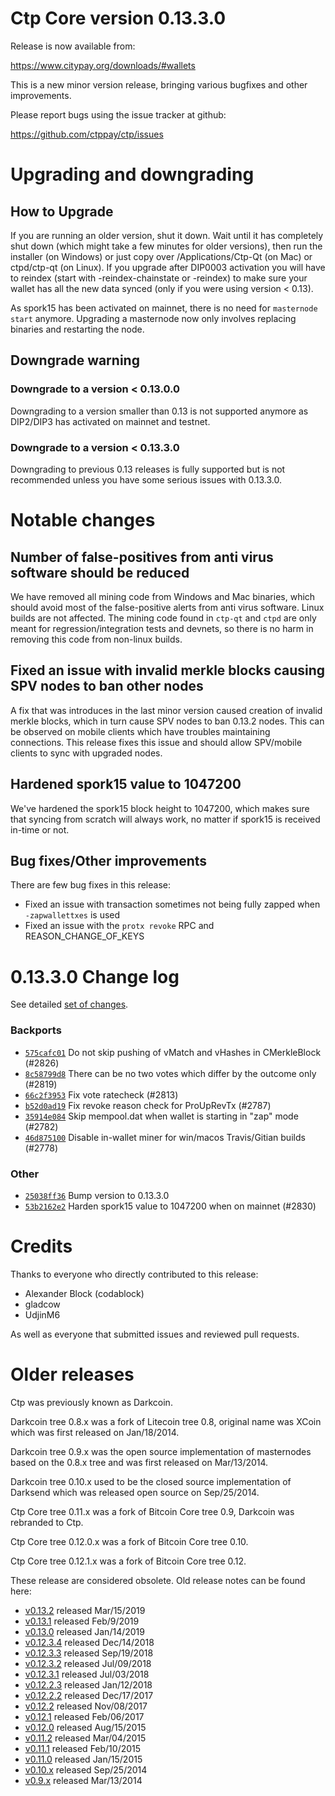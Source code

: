 Ctp Core version 0.13.3.0
==========================

Release is now available from:

  <https://www.citypay.org/downloads/#wallets>

This is a new minor version release, bringing various bugfixes and other improvements.

Please report bugs using the issue tracker at github:

  <https://github.com/ctppay/ctp/issues>


Upgrading and downgrading
=========================

How to Upgrade
--------------

If you are running an older version, shut it down. Wait until it has completely
shut down (which might take a few minutes for older versions), then run the
installer (on Windows) or just copy over /Applications/Ctp-Qt (on Mac) or
ctpd/ctp-qt (on Linux). If you upgrade after DIP0003 activation you will
have to reindex (start with -reindex-chainstate or -reindex) to make sure
your wallet has all the new data synced (only if you were using version < 0.13).

As spork15 has been activated on mainnet, there is no need for `masternode start`
anymore. Upgrading a masternode now only involves replacing binaries and restarting
the node.

Downgrade warning
-----------------

### Downgrade to a version < 0.13.0.0

Downgrading to a version smaller than 0.13 is not supported anymore as DIP2/DIP3 has activated
on mainnet and testnet.

### Downgrade to a version < 0.13.3.0

Downgrading to previous 0.13 releases is fully supported but is not recommended unless you have some serious issues with 0.13.3.0.

Notable changes
===============

Number of false-positives from anti virus software should be reduced
--------------------------------------------------------------------
We have removed all mining code from Windows and Mac binaries, which should avoid most of the false-positive alerts
from anti virus software. Linux builds are not affected. The mining code found in `ctp-qt` and `ctpd` are only meant
for regression/integration tests and devnets, so there is no harm in removing this code from non-linux builds.

Fixed an issue with invalid merkle blocks causing SPV nodes to ban other nodes
------------------------------------------------------------------------------
A fix that was introduces in the last minor version caused creation of invalid merkle blocks, which in turn cause SPV
nodes to ban 0.13.2 nodes. This can be observed on mobile clients which have troubles maintaining connections. This
release fixes this issue and should allow SPV/mobile clients to sync with upgraded nodes.

Hardened spork15 value to 1047200
---------------------------------
We've hardened the spork15 block height to 1047200, which makes sure that syncing from scratch will always work, no
matter if spork15 is received in-time or not.

Bug fixes/Other improvements
----------------------------
There are few bug fixes in this release:
- Fixed an issue with transaction sometimes not being fully zapped when `-zapwallettxes` is used
- Fixed an issue with the `protx revoke` RPC and REASON_CHANGE_OF_KEYS

 0.13.3.0 Change log
===================

See detailed [set of changes](https://github.com/ctppay/ctp/compare/v0.13.2.0...ctppay:v0.13.3.0).

### Backports

- [`575cafc01`](https://github.com/ctppay/ctp/commit/575cafc01) Do not skip pushing of vMatch and vHashes in CMerkleBlock (#2826)
- [`8c58799d8`](https://github.com/ctppay/ctp/commit/8c58799d8) There can be no two votes which differ by the outcome only (#2819)
- [`66c2f3953`](https://github.com/ctppay/ctp/commit/66c2f3953) Fix vote ratecheck (#2813)
- [`b52d0ad19`](https://github.com/ctppay/ctp/commit/b52d0ad19) Fix revoke reason check for ProUpRevTx (#2787)
- [`35914e084`](https://github.com/ctppay/ctp/commit/35914e084) Skip mempool.dat when wallet is starting in "zap" mode (#2782)
- [`46d875100`](https://github.com/ctppay/ctp/commit/46d875100) Disable in-wallet miner for win/macos Travis/Gitian builds (#2778)

### Other

- [`25038ff36`](https://github.com/ctppay/ctp/commit/25038ff36) Bump version to 0.13.3.0
- [`53b2162e2`](https://github.com/ctppay/ctp/commit/53b2162e2) Harden spork15 value to 1047200 when on mainnet (#2830)

Credits
=======

Thanks to everyone who directly contributed to this release:

- Alexander Block (codablock)
- gladcow
- UdjinM6

As well as everyone that submitted issues and reviewed pull requests.

Older releases
==============

Ctp was previously known as Darkcoin.

Darkcoin tree 0.8.x was a fork of Litecoin tree 0.8, original name was XCoin
which was first released on Jan/18/2014.

Darkcoin tree 0.9.x was the open source implementation of masternodes based on
the 0.8.x tree and was first released on Mar/13/2014.

Darkcoin tree 0.10.x used to be the closed source implementation of Darksend
which was released open source on Sep/25/2014.

Ctp Core tree 0.11.x was a fork of Bitcoin Core tree 0.9,
Darkcoin was rebranded to Ctp.

Ctp Core tree 0.12.0.x was a fork of Bitcoin Core tree 0.10.

Ctp Core tree 0.12.1.x was a fork of Bitcoin Core tree 0.12.

These release are considered obsolete. Old release notes can be found here:

- [v0.13.2](https://github.com/ctppay/ctp/blob/master/doc/release-notes/ctp/release-notes-0.13.2.md) released Mar/15/2019
- [v0.13.1](https://github.com/ctppay/ctp/blob/master/doc/release-notes/ctp/release-notes-0.13.1.md) released Feb/9/2019
- [v0.13.0](https://github.com/ctppay/ctp/blob/master/doc/release-notes/ctp/release-notes-0.13.0.md) released Jan/14/2019
- [v0.12.3.4](https://github.com/ctppay/ctp/blob/master/doc/release-notes/ctp/release-notes-0.12.3.4.md) released Dec/14/2018
- [v0.12.3.3](https://github.com/ctppay/ctp/blob/master/doc/release-notes/ctp/release-notes-0.12.3.3.md) released Sep/19/2018
- [v0.12.3.2](https://github.com/ctppay/ctp/blob/master/doc/release-notes/ctp/release-notes-0.12.3.2.md) released Jul/09/2018
- [v0.12.3.1](https://github.com/ctppay/ctp/blob/master/doc/release-notes/ctp/release-notes-0.12.3.1.md) released Jul/03/2018
- [v0.12.2.3](https://github.com/ctppay/ctp/blob/master/doc/release-notes/ctp/release-notes-0.12.2.3.md) released Jan/12/2018
- [v0.12.2.2](https://github.com/ctppay/ctp/blob/master/doc/release-notes/ctp/release-notes-0.12.2.2.md) released Dec/17/2017
- [v0.12.2](https://github.com/ctppay/ctp/blob/master/doc/release-notes/ctp/release-notes-0.12.2.md) released Nov/08/2017
- [v0.12.1](https://github.com/ctppay/ctp/blob/master/doc/release-notes/ctp/release-notes-0.12.1.md) released Feb/06/2017
- [v0.12.0](https://github.com/ctppay/ctp/blob/master/doc/release-notes/ctp/release-notes-0.12.0.md) released Aug/15/2015
- [v0.11.2](https://github.com/ctppay/ctp/blob/master/doc/release-notes/ctp/release-notes-0.11.2.md) released Mar/04/2015
- [v0.11.1](https://github.com/ctppay/ctp/blob/master/doc/release-notes/ctp/release-notes-0.11.1.md) released Feb/10/2015
- [v0.11.0](https://github.com/ctppay/ctp/blob/master/doc/release-notes/ctp/release-notes-0.11.0.md) released Jan/15/2015
- [v0.10.x](https://github.com/ctppay/ctp/blob/master/doc/release-notes/ctp/release-notes-0.10.0.md) released Sep/25/2014
- [v0.9.x](https://github.com/ctppay/ctp/blob/master/doc/release-notes/ctp/release-notes-0.9.0.md) released Mar/13/2014

